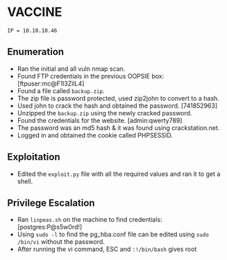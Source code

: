 # VACCINE
```
IP = 10.10.10.46
```

Enumeration
---------------------
+ Ran the initial and all vuln nmap scan.
+ Found FTP credentials in the previous OOPSIE box:
	[ftpuser:mc@F1l3ZilL4]
+ Found a file called `backup.zip`.
+ The zip file is password protected, used zip2john to convert to a hash.
+ Used john to crack the hash and obtained the password. [741852963] 
+ Unzipped the `backup.zip` using the newly cracked password.
+ Found the credentials for the website. [admin:qwerty789]
+ The password was an md5 hash & it was found using crackstation.net.
+ Logged in and obtained the cookie called PHPSESSID.

Exploitation 
---------------------
+ Edited the `exploit.py` file with all the required values and ran it to get a shell.

Privilege Escalation
---------------------
+ Ran `linpeas.sh` on the machine to find credentials:
	[postgres:P@s5w0rd!]
+ Using `sudo -l` to find the pg_hba.conf file can be edited using `sudo /bin/vi` without the password.
+ After running the vi command, ESC and `:!/bin/bash` gives root